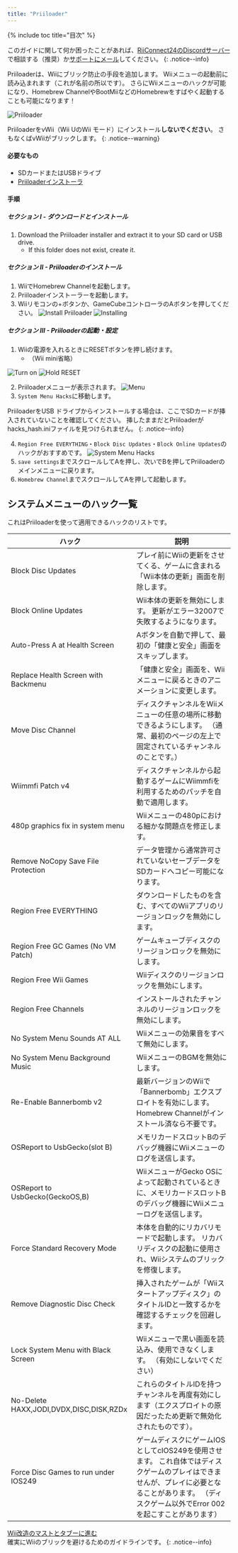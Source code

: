 ```yaml
---
title: "Priiloader"
---
```


{% include toc title="目次" %}

このガイドに関して何か困ったことがあれば、[RiiConnect24のDiscordサーバー](https://discord.gg/rc24)で相談する（推奨）か[サポートにメール](mailto:support@riiconnect24.net)してください。
{: .notice--info}

Priiloaderは、Wiiにブリック防止の手段を追加します。 Wiiメニューの起動前に読み込まれます（これが名前の所以です）。 さらにWiiメニューのハックが可能になり、Homebrew ChannelやBootMiiなどのHomebrewをすばやく起動することも可能になります！

![Priiloader](/images/priiloader.jpg)

PriiloaderをvWii（Wii UのWii モード）にインストール**しないでください**。 さもなくばvWiiがブリックします。
{: .notice--warning}

#### 必要なもの
* SDカードまたはUSBドライブ
* [Priiloaderインストーラ](https://hbb1.oscwii.org/hbb/priiloader/priiloader.zip)

#### 手順
##### セクション I - ダウンロードとインストール

1. Download the Priiloader installer and extract it to your SD card or USB drive.
    * If this folder does not exist, create it.

##### セクション II - Priiloaderのインストール

1. WiiでHomebrew Channelを起動します。
2. Priiloaderインストーラーを起動します。
3. Wiiリモコンの+ボタンか、GameCubeコントローラのAボタンを押してください。 ![Install Priiloader](/images/Priiloader/installer.png) ![Installing](/images/Priiloader/installing.png)

##### セクション III - Priiloaderの起動・設定

1. Wiiの電源を入れるときにRESETボタンを押し続けます。
    * （Wii mini省略）

![Turn on](/images/Priiloader/on.jpg) ![Hold RESET](/images/Priiloader/reset.jpg)

2. Priiloaderメニューが表示されます。 ![Menu](/images/Priiloader/mainmenu.png)
3. `System Menu Hacks`に移動します。

PriiloaderをUSB ドライブからインストールする場合は、ここでSDカードが挿入されていないことを確認してください。 挿したままだとPriiloaderがhacks_hash.iniファイルを見つけられません。
{: .notice--info}

4. `Region Free EVERYTHING`・`Block Disc Updates`・`Block Online Updates`のハックがおすすめです。 ![System Menu Hacks](/images/Priiloader/hacks.png)
1. `save settings`までスクロールしてAを押し、次いでBを押してPriiloaderのメインメニューに戻ります。
1. `Homebrew Channel`までスクロールしてAを押して起動します。

## システムメニューのハック一覧

これはPriiloaderを使って適用できるハックのリストです。

| ハック                                     | 説明                                                                                                           |
| --------------------------------------- | ------------------------------------------------------------------------------------------------------------ |
| Block Disc Updates                      | プレイ前にWiiの更新をさせてくる、ゲームに含まれる「Wii本体の更新」画面を削除します。                                                                |
| Block Online Updates                    | Wii本体の更新を無効にします。 更新がエラー32007で失敗するようになります。                                                                    |
| Auto-Press A at Health Screen           | Aボタンを自動で押して、最初の「健康と安全」画面をスキップします。                                                                            |
| Replace Health Screen with Backmenu     | 「健康と安全」画面を、Wiiメニューに戻るときのアニメーションに変更します。                                                                       |
| Move Disc Channel                       | ディスクチャンネルをWiiメニューの任意の場所に移動できるようにします。 （通常、最初のページの左上で固定されているチャンネルのことです。）                                       |
| Wiimmfi Patch v4                        | ディスクチャンネルから起動するゲームにWiimmfiを利用するためのパッチを自動で適用します。                                                              |
| 480p graphics fix in system menu        | Wiiメニューの480pにおける細かな問題点を修正します。                                                                                |
| Remove NoCopy Save File Protection      | データ管理から通常許可されていないセーブデータをSDカードへコピー可能になります。                                                                    |
| Region Free EVERYTHING                  | ダウンロードしたものを含む、すべてのWiiアプリのリージョンロックを無効にします。                                                                    |
| Region Free GC Games (No VM Patch)      | ゲームキューブディスクのリージョンロックを無効にします。                                                                                 |
| Region Free Wii Games                   | Wiiディスクのリージョンロックを無効にします。                                                                                     |
| Region Free Channels                    | インストールされたチャンネルのリージョンロックを無効にします。                                                                              |
| No System Menu Sounds AT ALL            | Wiiメニューの効果音をすべて無効にします。                                                                                       |
| No System Menu Background Music         | WiiメニューのBGMを無効にします。                                                                                          |
| Re-Enable Bannerbomb v2                 | 最新バージョンのWiiで「Bannerbomb」エクスプロイトを有効にします。 Homebrew Channelがインストール済なら不要です。                                      |
| OSReport to UsbGecko(slot B)            | メモリカードスロットBのデバッグ機器にWiiメニューのログを送信します。                                                                         |
| OSReport to UsbGecko(GeckoOS,B)         | WiiメニューがGecko OSによって起動されているときに、メモリカードスロットBのデバッグ機器にWiiメニューログを送信します。                                           |
| Force Standard Recovery Mode            | 本体を自動的にリカバリモードで起動します。 リカバリディスクの起動に使用され、Wiiシステムのブリックを修復します。                                                   |
| Remove Diagnostic Disc Check            | 挿入されたゲームが「Wiiスタートアップディスク」のタイトルIDと一致するかを確認するチェックを回避します。                                                       |
| Lock System Menu with Black Screen      | Wiiメニューで黒い画面を読込み、使用できなくします。 （有効にしないでください）                                                                    |
| No-Delete HAXX,JODI,DVDX,DISC,DISK,RZDx | これらのタイトルIDを持つチャンネルを再度有効にします（エクスプロイトの原因だったため更新で無効化されたものです）。                                                   |
| Force Disc Games to run under IOS249    | ゲームディスクにゲームIOSとしてcIOS249を使用させます。 これ自体ではディスクゲームのプレイはできませんが、プレイに必要となることがあります。 （ディスクゲーム以外でError 002を起こすことがあります） |


[Wii改造のマストとタブーに進む](dosanddonts)<br> 確実にWiiのブリックを避けるためのガイドラインです。
{: .notice--info}
